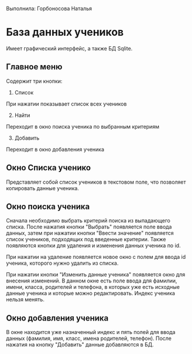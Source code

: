 Выполнила: Горбоносова Наталья

# База данных учеников

Имеет графический интерфейс, а также БД Sqlite.

## Главное меню

Содержит три кнопки:
1. Список

При нажатии показывает список всех учеников

2. Найти

Переходит в окно поиска ученика по выбранным критериям

3. Добавить

Переходит в окно добавления ученика

## Окно Списка ученико

Представляет собой список учеников в текстовом поле, что позволяет копировать данные ученика. 

## Окно поиска ученика

Сначала необходимо выбрать критерий поиска из выпадающего списка. После нажатия кнопки "Выбрать" появляется поле ввода данных, затем при нажатии кнопки "Ввести значение" появляется список учеников, подходящих под введенные критерии. Также появляются кнопки для удаления и изменения данных ученика по id. 

При нажатии на удаление появляется новое окно с полем для ввода id ученика, которого нужно удалить из списка.

При нажатии кнопки "Изменить данные ученика" появляется окно для внесения изменений. В данном окне есть поле ввода для фамилии, имени, класса, родителей и телефона, в которых уже есть исходные данные ученика и которые можно редактировать. Индекс ученика нельзя менять.

## Окно добавления ученика

В окне находится уже назначенный индекс и пять полей для ввода данных (фамилия, имя, класс, имена родителей, телефон). После нажатия на кнопку "Добавить" данные добавляются в БД.